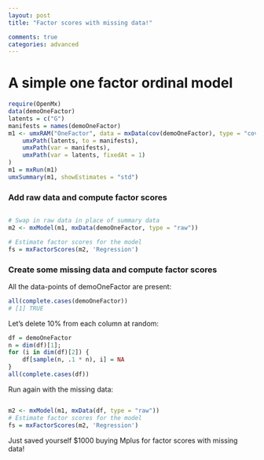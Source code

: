 ```yaml
---
layout: post
title: "Factor scores with missing data!"

comments: true
categories: advanced
---
```


# A simple one factor ordinal model

```r
require(OpenMx)
data(demoOneFactor)
latents = c("G")
manifests = names(demoOneFactor)
m1 <- umxRAM("OneFactor", data = mxData(cov(demoOneFactor), type = "cov", numObs = 500),
	umxPath(latents, to = manifests),
	umxPath(var = manifests),
	umxPath(var = latents, fixedAt = 1)
)
m1 = mxRun(m1)
umxSummary(m1, showEstimates = "std")

```
	
### Add raw data and compute factor scores

```r

# Swap in raw data in place of summary data
m2 <- mxModel(m1, mxData(demoOneFactor, type = "raw"))

# Estimate factor scores for the model
fs = mxFactorScores(m2, 'Regression')

```

### Create some missing data and compute factor scores

All the data-points of demoOneFactor are present:

```r
all(complete.cases(demoOneFactor))
# [1] TRUE
```
Let’s delete 10% from each column at random:

```r
df = demoOneFactor
n = dim(df)[1];
for (i in dim(df)[2]) {
	df[sample(n, .1 * n), i] = NA
}
all(complete.cases(df))
```

Run again with the missing data:

```r

m2 <- mxModel(m1, mxData(df, type = "raw"))
# Estimate factor scores for the model
fs = mxFactorScores(m2, 'Regression')

```

Just saved yourself $1000 buying Mplus for factor scores with missing data!